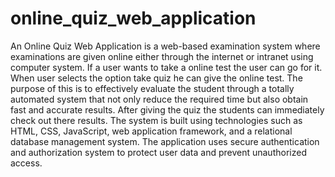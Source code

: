 # online_quiz_web_application

An Online Quiz Web Application is a web-based examination system where 
examinations are given online either through the internet or intranet using computer 
system. If a user wants to take a online test the user can go for it. When user selects the 
option take quiz he can give the online test. 
The purpose of this is to effectively evaluate the student through a totally automated 
system that not only reduce the required time but also obtain fast and accurate results. 
After giving the quiz the students can immediately check out there results. 
The system is built using technologies such as HTML, CSS, JavaScript, web application 
framework, and a relational database management system. The application uses secure 
authentication and authorization system to protect user data and prevent unauthorized 
access.
